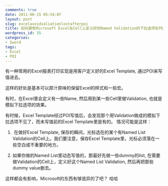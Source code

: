 ```yaml
---
comments: true
date: 2011-06-15 05:54:07
layout: post
slug: excelavoidvaliationlostafterpoi
title: 如何避免Microsoft Excel在Cell上定义好的Named Validation的下拉选项在POI写值后丢失
wordpress_id: 35
categories:
- Sword
tags:
- Excel
- POI
---
```


有一种常用的Excel报表打印实现是用客户定义好的Excel Template, 通过POI来写值进去。

这样的好处是基本可以原汁原味的保留Excel的样式和一些宏。

有时，在Excel里会定义有一些Name, 然后用到某一些Cell里做Validation, 也就是模拟下拉选项的效果。

有时候，Excel Template经过POI写值后，会发现那个用Validation做成的模拟下拉选项不见了，而未写值前的Excel Template里是有的。 情况可能是这样：

1.  在做好Excel Template, 保存的瞬间，光标选在的某个有Named List Validation的Cell上。我们要注意，保存Excel Template里，光标必须落在一些空白或不重要的地方。

2. 如果你做的Named List里动态写值的，那最好先做一些dummy的list, 在需要做Validation的Cell上，定义好这个Named List Validation, 然后再把那些dummy value删去。

这样都会有影响，Microsoft的东西有够诡异的了吧？ 哈哈
